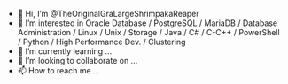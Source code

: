 - 👋 Hi, I’m @TheOriginalGraLargeShrimpakaReaper
- 👀 I’m interested in Oracle Database / PostgreSQL / MariaDB / Database Administration / Linux / Unix / Storage / Java / C# / C-C++ / PowerShell / Python / High Performance Dev. / Clustering
- 🌱 I’m currently learning ...
- 💞️ I’m looking to collaborate on ...
- 📫 How to reach me ...

<!---
TheOriginalGraLargeShrimpakaReaper/TheOriginalGraLargeShrimpakaReaper is a ✨ special ✨ repository because its `README.md` (this file) appears on your GitHub profile.
You can click the Preview link to take a look at your changes.
--->
